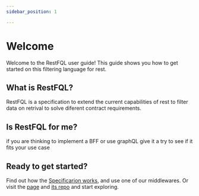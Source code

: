 ```yaml
---
sidebar_position: 1

---
```

# Welcome

Welcome to the RestFQL user guide! This guide shows you how to get started on this filtering language for rest.

## What is RestFQL?

RestFQL is a specification to extend the current capabilities of rest to filter data on retrival to solve diferent contract requirements.

## Is RestFQL for me?

if you are thinking to implement a BFF or use graphQL give it a try to see if it fits your use case

## Ready to get started?

Find out how the [Specificarion works](/docs/quick-start), and use one of our middlewares. Or visit the [page](https://www.restfql.com/) and [its repo](https://github.com/restfql) and start exploring.